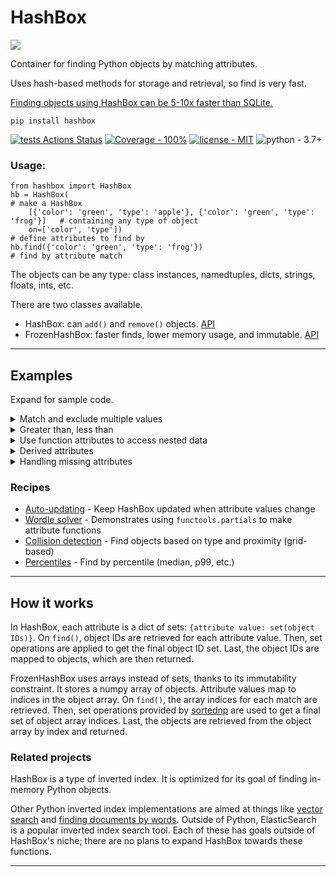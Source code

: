 # HashBox

<img src="https://github.com/manimino/hashbox/blob/main/docs/hashbox-logo.png"><br>

Container for finding Python objects by matching attributes. 

Uses hash-based methods for storage and retrieval, so find is very fast.

[Finding objects using HashBox can be 5-10x faster than SQLite.](https://github.com/manimino/hashbox/blob/main/examples/perf_demo.ipynb)

```
pip install hashbox
```

[![tests Actions Status](https://github.com/manimino/hashbox/workflows/tests/badge.svg)](https://github.com/manimino/hashbox/actions)
[![Coverage - 100%](https://img.shields.io/static/v1?label=Coverage&message=100%&color=2ea44f)](test/cov.txt)
[![license - MIT](https://img.shields.io/static/v1?label=license&message=MIT&color=2ea44f)](/LICENSE)
![python - 3.7+](https://img.shields.io/static/v1?label=python&message=3.7%2B&color=2ea44f)


### Usage:

```
from hashbox import HashBox
hb = HashBox(                                                                   # make a HashBox
    [{'color': 'green', 'type': 'apple'}, {'color': 'green', 'type': 'frog'}]   # containing any type of object
    on=['color', 'type'])                                                       # define attributes to find by
hb.find({'color': 'green', 'type': 'frog'})                                     # find by attribute match
```

The objects can be any type: class instances, namedtuples, dicts, strings, floats, ints, etc.

There are two classes available.
 - HashBox: can `add()` and `remove()` objects. [API](https://github.com/manimino/hashbox/blob/main/docs/HashBox.md)
 - FrozenHashBox: faster finds, lower memory usage, and immutable. [API](https://github.com/manimino/hashbox/blob/main/docs/FrozenHashBox.md)

____

## Examples

Expand for sample code.

<details>
<summary>Match and exclude multiple values</summary>
<br>


```
from hashbox import HashBox

objects = [
    {'order': 1, 'size': 'regular', 'topping': 'smothered'}, 
    {'order': 2, 'size': 'regular', 'topping': 'diced'}, 
    {'order': 3, 'size': 'large', 'topping': 'covered'},
    {'order': 4, 'size': 'triple', 'topping': 'chunked'}
]

hb = HashBox(objects, on=['size', 'topping'])

hb.find(
    match={'size': ['regular', 'large']},  # match anything with size in ['regular', 'large'] 
    exclude={'topping': 'diced'}           # exclude where topping is 'diced'
)  # result: orders 1 and 3

hb.find(
    match={},                               # match all objects
    exclude={'size': ['regular', 'large']}  # where size is not in ['regular', 'large']
)  # result: order 4

```
</details>


<details>
<summary>Greater than, less than</summary>
<br />
HashBox and FrozenHashBox have a function `get_values(attr)` which gets the set of unique values
for an attribute. 

Here's how to use that to find objects where x < 2.
```
from hashbox import HashBox

data = [{'x': i // 2} for i in range(10)]
hb = HashBox(data, ['x'])
vals = hb.get_values('x')                       # returns the set of distinct values, {0, 1, 2, 3, 4, 5}
small_vals = [val for val in vals if val < 2]   # small_vals is [0, 1]
hb.find({'x': small_vals})                      # result: [{'x': 0}, {'x': 0}, {'x': 1}, {'x': 1}]
```
</details>

<details>
<summary>Use function attributes to access nested data</summary>

You can use functions as attributes. Define a function that gets a nested attribute from each object.

```
from hashbox import HashBox

class Order:
    def __init__(self, num, size, toppings):
        self.num = num
        self.size = size
        self.toppings = toppings
        
    def __repr__(self):
        return f"order: {self.num}, size: '{self.size}', toppings: {self.toppings}"
    
objects = [
    Order(1, 'regular', ['scattered', 'smothered', 'covered']),
    Order(2, 'large', ['scattered', 'covered', 'peppered']),
    Order(3, 'large', ['scattered', 'diced', 'chunked']),
    Order(4, 'triple', ['all the way']),
]

def has_cheese(obj):
    return 'covered' in obj.toppings or 'all the way' in obj.toppings

hb = HashBox(objects, ['size', has_cheese])

# returns orders 1, 2 and 4
hb.find({has_cheese: True})  
```
</details>


<details>
<summary>Derived attributes</summary>
<br />
Function attributes are very powerful. Here we find string objects with certain characteristics.

```
from hashbox import FrozenHashBox

objects = ['mushrooms', 'peppers', 'onions']

def o_count(obj):
    return obj.count('o')

f = FrozenHashBox(objects, [o_count, len])
f.find({len: 6})       # returns ['onions']
f.find({o_count: 2})   # returns ['mushrooms', 'onions']
```
</details>

<details>
<summary>Handling missing attributes</summary>

- Objects that are missing an attribute will not be stored under that attribute. This saves lots of memory.
- To find all objects that have an attribute, match the special value ANY. 
- To find objects missing the attribute, exclude ANY.
- In functions, raise MissingAttribute to tell HashBox the object is missing.

```
from hashbox import HashBox, ANY
from hashbox.exceptions import MissingAttribute

def get_a(obj):
    try:
        return obj['a']
    except KeyError:
        raise MissingAttribute  # tell HashBox this attribute is missing

objs = [{'a': 1}, {'a': 2}, {}]
hb = HashBox(objs, ['a', get_a])

hb.find({'a': ANY})          # result: [{'a': 1}, {'a': 2}]
hb.find({get_a: ANY})        # result: [{'a': 1}, {'a': 2}]
hb.find(exclude={'a': ANY})  # result: [{}]
```
</details>

### Recipes
 
 - [Auto-updating](https://github.com/manimino/hashbox/blob/main/examples/update.py) - Keep HashBox updated when attribute values change
 - [Wordle solver](https://github.com/manimino/hashbox/blob/main/examples/wordle.ipynb) - Demonstrates using `functools.partials` to make attribute functions
 - [Collision detection](https://github.com/manimino/hashbox/blob/main/examples/collision.py) - Find objects based on type and proximity (grid-based)
 - [Percentiles](https://github.com/manimino/hashbox/blob/main/examples/percentile.py) - Find by percentile (median, p99, etc.)

____

## How it works

In HashBox, each attribute is a dict of sets: `{attribute value: set(object IDs)}`. 
On `find()`, object IDs are retrieved for each attribute value. Then, set operations are applied to get the final
object ID set. Last, the object IDs are mapped to objects, which are then returned.

FrozenHashBox uses arrays instead of sets, thanks to its immutability constraint. It stores a numpy array 
of objects. Attribute values map to indices in the object array. On `find()`, the array indices for each match are 
retrieved. Then, set operations provided by [sortednp](https://pypi.org/project/sortednp/) are used to get a 
final set of object array indices. Last, the objects are retrieved from the object array by index and returned.

### Related projects

HashBox is a type of inverted index. It is optimized for its goal of finding in-memory Python objects.

Other Python inverted index implementations are aimed at things like [vector search](https://pypi.org/project/rii/) and
[finding documents by words](https://pypi.org/project/nltk/). Outside of Python, ElasticSearch is a popular inverted
index search tool. Each of these has goals outside of HashBox's niche; there are no plans to expand HashBox towards
these functions.

____
